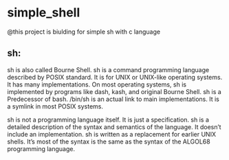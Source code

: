 # simple_shell
@this project is biulding for simple sh with c language

## sh:
sh is also called Bourne Shell. sh is a command programming language described by POSIX standard. It is for UNIX or UNIX-like operating systems. It has many implementations. On most operating systems, sh is implemented by programs like dash, kash, and original Bourne Shell. sh is a Predecessor of bash. /bin/sh is an actual link to main implementations. It is a symlink in most POSIX systems.

sh is not a programming language itself. It is just a specification. sh is a detailed description of the syntax and semantics of the language. It doesn’t include an implementation. sh is written as a replacement for earlier UNIX shells. It’s most of the syntax is the same as the syntax of the ALGOL68 programming language.
